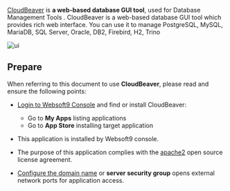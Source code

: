 [CloudBeaver](https://cloudbeaver.io/) is **a web-based database GUI tool**, used for Database Management Tools . CloudBeaver is a web-based database GUI tool which provides rich web interface. You can use it to manage PostgreSQL, MySQL, MariaDB, SQL Server, Oracle, DB2, Firebird, H2, Trino


![ui](https://libs.websoft9.com/Websoft9/DocsPicture/en/cloudbeaver/cloudbeaver-demogui-websoft9.png)


## Prepare

When referring to this document to use **CloudBeaver**, please read and ensure the following points:

- [Login to Websoft9 Console](./login-console) and find or install CloudBeaver:
  - Go to **My Apps** listing applications 
  - Go to **App Store** installing target application

- This application is installed by Websoft9 console.


- The purpose of this application complies with the [apache2](https://opensource.org/licenses/Apache-2.0) open source license agreement.


- [Configure the domain name](./domain-set) or **server security group** opens external network ports for application access.